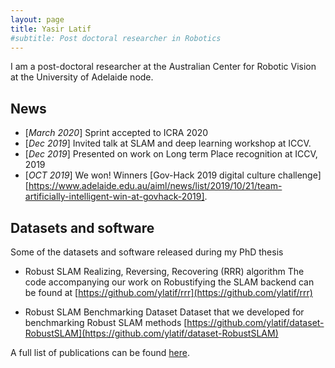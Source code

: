 ```yaml
---
layout: page
title: Yasir Latif
#subtitle: Post doctoral researcher in Robotics
---
```


I am a post-doctoral researcher at the Australian Center for Robotic Vision at the University of Adelaide node.

## News
 - [*March 2020*] Sprint accepted to ICRA 2020
 - [*Dec 2019*] Invited talk at SLAM and deep learning workshop at ICCV.
 - [*Dec 2019*] Presented on work on Long term Place recognition at ICCV, 2019
 - [*OCT 2019*] We won! Winners [Gov-Hack 2019 digital culture challenge][https://www.adelaide.edu.au/aiml/news/list/2019/10/21/team-artificially-intelligent-win-at-govhack-2019]. 
 

## Datasets and software

Some of the datasets and software released during my PhD thesis

 - Robust SLAM Realizing, Reversing, Recovering (RRR) algorithm
   The code accompanying our work on Robustifying the SLAM backend can be found at
   [https://github.com/ylatif/rrr](https://github.com/ylatif/rrr)

 - Robust SLAM Benchmarking Dataset
   Dataset that we developed for benchmarking Robust SLAM methods 
   [https://github.com/ylatif/dataset-RobustSLAM](https://github.com/ylatif/dataset-RobustSLAM)

A full list of publications can be found [here](/publications).

